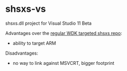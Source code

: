 # shsxs-vs
shsxs.dll project for Visual Studio 11 Beta

Advantages over the [regular WDK targeted shsxs repo](https://github.com/thebookisclosed/shsxs):
* ability to target ARM

Disadvantages:
* no way to link against MSVCRT, bigger footprint
